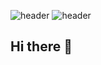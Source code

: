 ![header](https://capsule-render.vercel.app/api?type=blur&color=auto&height=300&section=header&text=HYEJIN's%20GITHUB&fontSize=70)
![header](https://capsule-render.vercel.app/api?type=waving&color=gradient&customColorList=10&height=200&text=HYEJIN's%20GITHUB&fontSize=50&animation=twinking&fontAlign=68&fontAlignY=36)
## Hi there 👋


<!--
**hyejinn916/hyejinn916** is a ✨ _special_ ✨ repository because its `README.md` (this file) appears on your GitHub profile.

Here are some ideas to get you started:

- 🔭 I’m currently working on ...
- 🌱 I’m currently learning ...
- 👯 I’m looking to collaborate on ...
- 🤔 I’m looking for help with ...
- 💬 Ask me about ...
- 📫 How to reach me: ...
- 😄 Pronouns: ...
- ⚡ Fun fact: ...
-->
